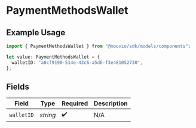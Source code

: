 # PaymentMethodsWallet

## Example Usage

```typescript
import { PaymentMethodsWallet } from "@moovio/sdk/models/components";

let value: PaymentMethodsWallet = {
  walletID: "a8cf9190-514e-43c6-a5d6-f3e481052730",
};
```

## Fields

| Field              | Type               | Required           | Description        |
| ------------------ | ------------------ | ------------------ | ------------------ |
| `walletID`         | *string*           | :heavy_check_mark: | N/A                |